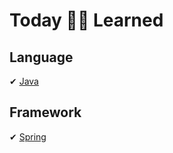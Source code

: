 # Today 👩🏻 Learned


## Language
✔ [Java](https://github.com/gimhanul/TIL/blob/master/Java/README.md)

## Framework
✔ [Spring](https://github.com/gimhanul/TIL/blob/master/Spring/README.md)
